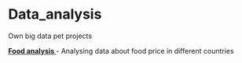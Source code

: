 # Data_analysis
Own big data pet projects 
<br>

<b><a href= "https://github.com/OnlyGetC/data_analysis/blob/main/food_analysis.ipynb"> Food analysis </a></b> - Analysing data about food price in different countries <br>
